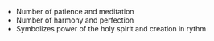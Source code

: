 - Number of patience and meditation
- Number of harmony and perfection
- Symbolizes power of the holy spirit and creation in rythm